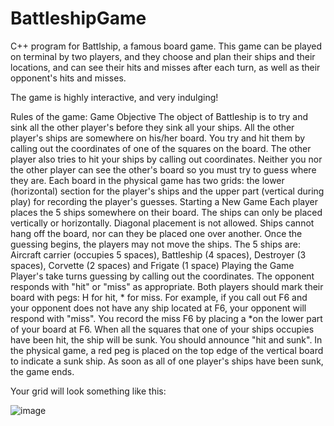 # BattleshipGame

C++ program for Battlship, a famous board game. This game can be played on terminal by two players, and they choose and plan their ships and their locations, and can see their hits and misses after each turn, as well as their opponent's hits and misses.

The game is highly interactive, and very indulging!

Rules of the game:
Game Objective
The object of Battleship is to try and sink all the other player's before they sink all your ships. All the
other player's ships are somewhere on his/her board. You try and hit them by calling out the
coordinates of one of the squares on the board. The other player also tries to hit your ships by calling
out coordinates. Neither you nor the other player can see the other's board so you must try to guess
where they are. Each board in the physical game has two grids: the lower (horizontal) section for the
player's ships and the upper part (vertical during play) for recording the player's guesses.
Starting a New Game
Each player places the 5 ships somewhere on their board. The ships can only be placed vertically or
horizontally. Diagonal placement is not allowed. Ships cannot hang off the board, nor can they be placed
one over another.
Once the guessing begins, the players may not move the ships.
The 5 ships are: Aircraft carrier (occupies 5 spaces), Battleship (4 spaces), Destroyer (3 spaces), Corvette
(2 spaces) and Frigate (1 space)
Playing the Game
Player's take turns guessing by calling out the coordinates. The opponent responds with "hit" or "miss"
as appropriate. Both players should mark their board with pegs: H for hit, * for miss. For example, if
you call out F6 and your opponent does not have any ship located at F6, your opponent will respond
with "miss". You record the miss F6 by placing a *on the lower part of your board at F6.
When all the squares that one of your ships occupies have been hit, the ship will be sunk. You should
announce "hit and sunk". In the physical game, a red peg is placed on the top edge of the vertical board
to indicate a sunk ship.
As soon as all of one player's ships have been sunk, the game ends.

Your grid will look something like this:



![image](https://user-images.githubusercontent.com/95172439/207660930-02565eca-7d20-43c4-971d-6038caf05d15.png)
